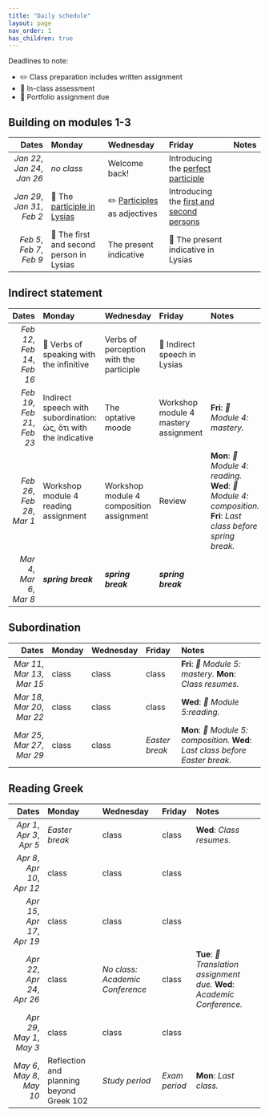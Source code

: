 ```yaml
---
title: "Daily schedule"
layout: page
nav_order: 1
has_children: true
---
```



Deadlines to note:


- ✏️ Class preparation includes written assignment
- 🔬 In-class assessment
- 📜  Portfolio assignment due





## Building on modules 1-3

| Dates | Monday | Wednesday | Friday | Notes |
| ---: | :--- | :--- | :--- | :--- |
| *Jan 22*, *Jan 24*, *Jan 26* | *no class* | Welcome back! | Introducing the [perfect participle](../classes/pftptcpl/) |  |
| *Jan 29*, *Jan 31*, *Feb 2* | 🔬 The [participle in Lysias](../classes/ptcpls-lysias/) | ✏️ [Participles](../classes/ptcpls-substantives/)  as adjectives | Introducing the [first and second persons](../classes/first-second/) |  |
| *Feb 5*, *Feb 7*, *Feb 9* | 🔬  The first and second person in Lysias | The present indicative | 🔬 The present indicative in Lysias |  |

## Indirect statement

| Dates | Monday | Wednesday | Friday | Notes |
| ---: | :--- | :--- | :--- | :--- |
| *Feb 12*, *Feb 14*, *Feb 16* | 🔬 Verbs of speaking with the infinitive | Verbs of perception with the participle | 🔬 Indirect speech in Lysias |  |
| *Feb 19*, *Feb 21*, *Feb 23* | Indirect speech with subordination: ὡς, ὅτι with the indicative | The optative moode | Workshop module 4 mastery assignment | **Fri**: *📜 Module 4: mastery.* |
| *Feb 26*, *Feb 28*, *Mar 1* | Workshop module 4 reading assignment | Workshop module 4 composition assignment | Review | **Mon**: *📜 Module 4: reading.* **Wed**: *📜 Module 4: composition.* **Fri**: *Last class before spring break.* |
| *Mar 4*, *Mar 6*, *Mar 8* | ***spring break*** | ***spring break*** | ***spring break*** |  |

## Subordination

| Dates | Monday | Wednesday | Friday | Notes |
| ---: | :--- | :--- | :--- | :--- |
| *Mar 11*, *Mar 13*, *Mar 15* | class | class | class | **Fri**: *📜 Module 5: mastery.* **Mon**: *Class resumes.* |
| *Mar 18*, *Mar 20*, *Mar 22* | class | class | class | **Wed**: *📜 Module 5:reading.* |
| *Mar 25*, *Mar 27*, *Mar 29* | class | class | *Easter break* | **Mon**: *📜 Module 5: composition.* **Wed**: *Last class before Easter break.* |

## Reading Greek

| Dates | Monday | Wednesday | Friday | Notes |
| ---: | :--- | :--- | :--- | :--- |
| *Apr 1*, *Apr 3*, *Apr 5* | *Easter break* | class | class | **Wed**: *Class resumes.* |
| *Apr 8*, *Apr 10*, *Apr 12* | class | class | class |  |
| *Apr 15*, *Apr 17*, *Apr 19* | class | class | class |  |
| *Apr 22*, *Apr 24*, *Apr 26* | class | *No class: Academic Conference* | class | **Tue**: *📜 Translation assignment due.* **Wed**: *Academic Conference.* |
| *Apr 29*, *May 1*, *May 3* | class | class | class |  |
| *May 6*, *May 8*, *May 10* | Reflection and planning beyond Greek 102 | *Study period* | *Exam period* | **Mon**: *Last class.* |